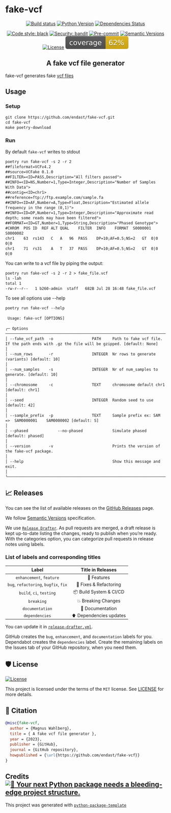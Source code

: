 # fake-vcf

<div align="center">

[![Build status](https://github.com/endast/fake-vcf/workflows/build/badge.svg?branch=master&event=push)](https://github.com/endast/fake-vcf/actions?query=workflow%3Abuild)
[![Python Version](https://img.shields.io/pypi/pyversions/fake-vcf.svg)](https://pypi.org/project/fake-vcf/)
[![Dependencies Status](https://img.shields.io/badge/dependencies-up%20to%20date-brightgreen.svg)](https://github.com/endast/fake-vcf/pulls?utf8=%E2%9C%93&q=is%3Apr%20author%3Aapp%2Fdependabot)

[![Code style: black](https://img.shields.io/badge/code%20style-black-000000.svg)](https://github.com/psf/black)
[![Security: bandit](https://img.shields.io/badge/security-bandit-green.svg)](https://github.com/PyCQA/bandit)
[![Pre-commit](https://img.shields.io/badge/pre--commit-enabled-brightgreen?logo=pre-commit&logoColor=white)](https://github.com/endast/fake-vcf/blob/main/.pre-commit-config.yaml)
[![Semantic Versions](https://img.shields.io/badge/%20%20%F0%9F%93%A6%F0%9F%9A%80-semantic--versions-e10079.svg)](https://github.com/endast/fake-vcf/releases)
[![License](https://img.shields.io/github/license/fake_vcf/fake-vcf)](https://github.com/endast/fake-vcf/blob/main/LICENSE)
![Coverage Report](assets/images/coverage.svg)

## A fake vcf file generator

</div>

fake-vcf generates fake [vcf files](https://en.wikipedia.org/wiki/Variant_Call_Format)

## Usage

### Setup

```shell
git clone https://github.com/endast/fake-vcf.git
cd fake-vcf
make poetry-download
```

### Run

By default `fake-vcf` writes to stdout

```shell
poetry run fake-vcf -s 2 -r 2
##fileformat=VCFv4.2
##source=VCFake 0.1.0
##FILTER=<ID=PASS,Description="All filters passed">
##INFO=<ID=NS,Number=1,Type=Integer,Description="Number of Samples With Data">
##contig=<ID=chr1>
##reference=ftp://ftp.example.com/sample.fa
##INFO=<ID=AF,Number=A,Type=Float,Description="Estimated allele frequency in the range (0,1)">
##INFO=<ID=DP,Number=1,Type=Integer,Description="Approximate read depth; some reads may have been filtered">
##FORMAT=<ID=GT,Number=1,Type=String,Description="Phased Genotype">
#CHROM	POS	ID	REF	ALT	QUAL	FILTER	INFO	FORMAT	S0000001	S0000002
chr1	63	rs143	C	A	96	PASS	DP=10;AF=0.5;NS=2	GT	0|0	0|0
chr1	71	rs31	A	T	37	PASS	DP=10;AF=0.5;NS=2	GT	0|0	0|0

```

You can write to a vcf file by piping the output:

```shell
poetry run fake-vcf -s 2 -r 2 > fake_file.vcf
ls -lah
total 1
-rw-r--r--   1 b260-admin  staff   682B Jul 28 16:48 fake_file.vcf
```

To see all options use --help

```shell
poetry run fake-vcf --help                   
                                                                                                                                                                                                                                                                                                                      
 Usage: fake-vcf [OPTIONS]                                                                                                                                                                                                                                                                                            
                                                                                                                                                                                                                                                                                                                      
╭─ Options ──────────────────────────────────────────────────────────────────────────────────────────────────────────────────────────────────────────────────────────────────────────────────────────────────────────────────────────────────────────────────────────────────────────────────────────────────────────╮
│ --fake_vcf_path  -o                 PATH     Path to fake vcf file. If the path ends with .gz the file will be gzipped. [default: None]                                                                                                                                                                            │
│ --num_rows       -r                 INTEGER  Nr rows to generate (variants) [default: 10]                                                                                                                                                                                                                          │
│ --num_samples    -s                 INTEGER  Nr of num_samples to generate. [default: 10]                                                                                                                                                                                                                          │
│ --chromosome     -c                 TEXT     chromosome default chr1 [default: chr1]                                                                                                                                                                                                                               │
│ --seed                              INTEGER  Random seed to use [default: 42]                                                                                                                                                                                                                                      │
│ --sample_prefix  -p                 TEXT     Sample prefix ex: SAM =>  SAM0000001    SAM0000002 [default: S]                                                                                                                                                                                                       │
│ --phased             --no-phased             Simulate phased [default: phased]                                                                                                                                                                                                                                     │
│ --version        -v                          Prints the version of the fake-vcf package.                                                                                                                                                                                                                           │
│ --help                                       Show this message and exit.                                                                                                                                                                                                                                           │
╰────────────────────────────────────────────────────────────────────────────────────────────────────────────────────────────────────────────────────────────────────────────────────────────────────────────────────────────────────────────────────────────────────────────────────────────────────────────────────╯
```

## 📈 Releases

You can see the list of available releases on the [GitHub Releases](https://github.com/endast/fake-vcf/releases) page.

We follow [Semantic Versions](https://semver.org/) specification.

We use [`Release Drafter`](https://github.com/marketplace/actions/release-drafter). As pull requests are merged, a draft
release is kept up-to-date listing the changes, ready to publish when you’re ready. With the categories option, you can
categorize pull requests in release notes using labels.

### List of labels and corresponding titles

|               **Label**               |  **Title in Releases**  |
|:-------------------------------------:|:-----------------------:|
|       `enhancement`, `feature`        |       🚀 Features       |
| `bug`, `refactoring`, `bugfix`, `fix` | 🔧 Fixes & Refactoring  |
|       `build`, `ci`, `testing`        | 📦 Build System & CI/CD |
|              `breaking`               |   💥 Breaking Changes   |
|            `documentation`            |    📝 Documentation     |
|            `dependencies`             | ⬆️ Dependencies updates |

You can update it
in [`release-drafter.yml`](https://github.com/endast/fake-vcf/blob/main/.github/release-drafter.yml).

GitHub creates the `bug`, `enhancement`, and `documentation` labels for you. Dependabot creates the `dependencies`
label. Create the remaining labels on the Issues tab of your GitHub repository, when you need them.

## 🛡 License

[![License](https://img.shields.io/github/license/endast/fake-vcf)](https://github.com/endast/fake-vcf/blob/main/LICENSE)

This project is licensed under the terms of the `MIT` license.
See [LICENSE](https://github.com/endast/fake-vcf/blob/main/LICENSE) for more details.

## 📃 Citation

```bibtex
@misc{fake-vcf,
  author = {Magnus Wahlberg},
  title = { A fake vcf file generator },
  year = {2023},
  publisher = {GitHub},
  journal = {GitHub repository},
  howpublished = {\url{https://github.com/endast/fake-vcf}}
}
```

## Credits [![🚀 Your next Python package needs a bleeding-edge project structure.](https://img.shields.io/badge/python--package--template-%F0%9F%9A%80-brightgreen)](https://github.com/TezRomacH/python-package-template)

This project was generated with [`python-package-template`](https://github.com/TezRomacH/python-package-template)
